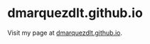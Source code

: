 dmarquezdlt.github.io
=====================
Visit my page at 
[dmarquezdlt.github.io](dmarquezdlt.github.io).
